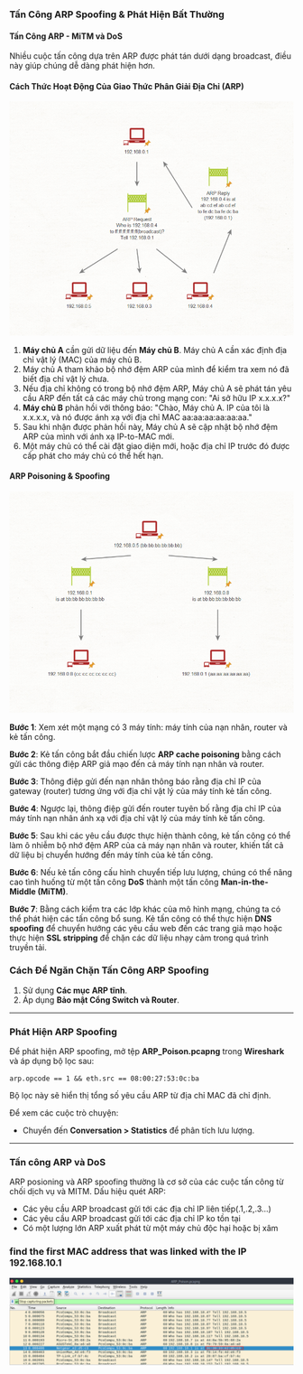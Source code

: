 ### **Tấn Công ARP Spoofing & Phát Hiện Bất Thường**

#### **Tấn Công ARP - MiTM và DoS**

Nhiều cuộc tấn công dựa trên ARP được phát tán dưới dạng broadcast, điều này giúp chúng dễ dàng phát hiện hơn.

#### **Cách Thức Hoạt Động Của Giao Thức Phân Giải Địa Chỉ (ARP)**

![ARP Protocol](images/ARP-protocol.webp)

1. **Máy chủ A** cần gửi dữ liệu đến **Máy chủ B**. Máy chủ A cần xác định địa chỉ vật lý (MAC) của máy chủ B.
2. Máy chủ A tham khảo bộ nhớ đệm ARP của mình để kiểm tra xem nó đã biết địa chỉ vật lý chưa.
3. Nếu địa chỉ không có trong bộ nhớ đệm ARP, Máy chủ A sẽ phát tán yêu cầu ARP đến tất cả các máy chủ trong mạng con: "Ai sở hữu IP x.x.x.x?"
4. **Máy chủ B** phản hồi với thông báo: "Chào, Máy chủ A. IP của tôi là x.x.x.x, và nó được ánh xạ với địa chỉ MAC aa\:aa\:aa\:aa\:aa\:aa."
5. Sau khi nhận được phản hồi này, Máy chủ A sẽ cập nhật bộ nhớ đệm ARP của mình với ánh xạ IP-to-MAC mới.
6. Một máy chủ có thể cài đặt giao diện mới, hoặc địa chỉ IP trước đó được cấp phát cho máy chủ có thể hết hạn.

#### **ARP Poisoning & Spoofing**

![ARP Spoofing & Poisoning](images/ARP-spoofing-poisoning.webp)

**Bước 1**: Xem xét một mạng có 3 máy tính: máy tính của nạn nhân, router và kẻ tấn công.

**Bước 2**: Kẻ tấn công bắt đầu chiến lược **ARP cache poisoning** bằng cách gửi các thông điệp ARP giả mạo đến cả máy tính nạn nhân và router.

**Bước 3**: Thông điệp gửi đến nạn nhân thông báo rằng địa chỉ IP của gateway (router) tương ứng với địa chỉ vật lý của máy tính kẻ tấn công.

**Bước 4**: Ngược lại, thông điệp gửi đến router tuyên bố rằng địa chỉ IP của máy tính nạn nhân ánh xạ với địa chỉ vật lý của máy tính kẻ tấn công.

**Bước 5**: Sau khi các yêu cầu được thực hiện thành công, kẻ tấn công có thể làm ô nhiễm bộ nhớ đệm ARP của cả máy nạn nhân và router, khiến tất cả dữ liệu bị chuyển hướng đến máy tính của kẻ tấn công.

**Bước 6**: Nếu kẻ tấn công cấu hình chuyển tiếp lưu lượng, chúng có thể nâng cao tình huống từ một tấn công **DoS** thành một tấn công **Man-in-the-Middle (MiTM)**.

**Bước 7**: Bằng cách kiểm tra các lớp khác của mô hình mạng, chúng ta có thể phát hiện các tấn công bổ sung. Kẻ tấn công có thể thực hiện **DNS spoofing** để chuyển hướng các yêu cầu web đến các trang giả mạo hoặc thực hiện **SSL stripping** để chặn các dữ liệu nhạy cảm trong quá trình truyền tải.

### **Cách Để Ngăn Chặn Tấn Công ARP Spoofing**

1. Sử dụng **Các mục ARP tĩnh**.
2. Áp dụng **Bảo mật Cổng Switch và Router**.

---

### **Phát Hiện ARP Spoofing**

Để phát hiện ARP spoofing, mở tệp **ARP\_Poison.pcapng** trong **Wireshark** và áp dụng bộ lọc sau:

```
arp.opcode == 1 && eth.src == 08:00:27:53:0c:ba
```

Bộ lọc này sẽ hiển thị tổng số yêu cầu ARP từ địa chỉ MAC đã chỉ định.

Để xem các cuộc trò chuyện:

* Chuyển đến **Conversation > Statistics** để phân tích lưu lượng.

---
### Tấn công ARP và DoS
ARP posioning và ARP spoofing thường là cơ sở của các cuộc tấn công từ chối dịch vụ và MITM. 
Dấu hiệu quét ARP:
- Các yêu cầu ARP broadcast gửi tới các địa chỉ IP liên tiếp(.1,.2,.3...)
- Các yêu cầu ARP broadcast gửi tới các địa chỉ IP ko tồn tại
- Có một lượng lớn ARP xuất phát từ một máy chủ độc hại hoặc bị xâm 
### find the first MAC address that was linked with the IP 192.168.10.1
![](images/image2.png)
